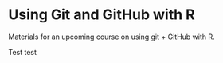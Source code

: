 # Using Git and GitHub with R

Materials for an upcoming course on using git + GitHub with R.

Test test
